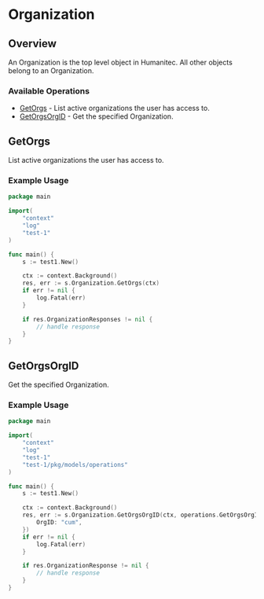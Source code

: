 # Organization

## Overview

An Organization is the top level object in Humanitec. All other objects belong to an Organization.
<SchemaDefinition schemaRef="#/components/schemas/OrganizationRequest" />


### Available Operations

* [GetOrgs](#getorgs) - List active organizations the user has access to.
* [GetOrgsOrgID](#getorgsorgid) - Get the specified Organization.

## GetOrgs

List active organizations the user has access to.

### Example Usage

```go
package main

import(
	"context"
	"log"
	"test-1"
)

func main() {
    s := test1.New()

    ctx := context.Background()
    res, err := s.Organization.GetOrgs(ctx)
    if err != nil {
        log.Fatal(err)
    }

    if res.OrganizationResponses != nil {
        // handle response
    }
}
```

## GetOrgsOrgID

Get the specified Organization.

### Example Usage

```go
package main

import(
	"context"
	"log"
	"test-1"
	"test-1/pkg/models/operations"
)

func main() {
    s := test1.New()

    ctx := context.Background()
    res, err := s.Organization.GetOrgsOrgID(ctx, operations.GetOrgsOrgIDRequest{
        OrgID: "cum",
    })
    if err != nil {
        log.Fatal(err)
    }

    if res.OrganizationResponse != nil {
        // handle response
    }
}
```
